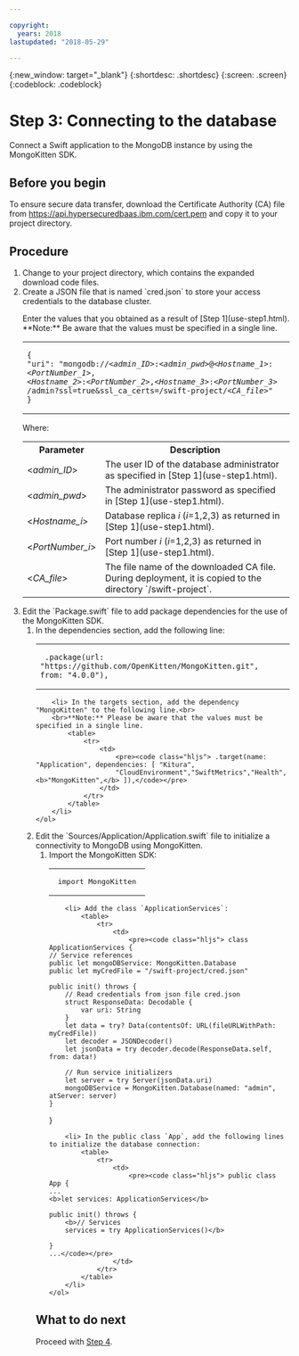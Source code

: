```yaml
---

copyright:
  years: 2018
lastupdated: "2018-05-29"

---
```


{:new_window: target="_blank"}
{:shortdesc: .shortdesc}
{:screen: .screen}
{:codeblock: .codeblock}

# Step 3: Connecting to the database

Connect a Swift application to the MongoDB instance by using the MongoKitten SDK.

## Before you begin

To ensure secure data transfer, download the Certificate Authority (CA) file from
https://api.hypersecuredbaas.ibm.com/cert.pem and copy it to your project directory.

## Procedure

<ol>
<li> Change to your project directory, which contains the expanded download code
files. </li>

<li> Create a JSON file that is named `cred.json` to store your
access credentials to the database cluster.<br>
<p> Enter the values that you obtained as a result of [Step 1](use-step1.html).<br>
**Note:** Be aware that the values must be specified in a single line. 

<table>
  <tr>
    <td>
	<pre><code class="hljs">{
"uri": "mongodb:/&sol;&lt;<em>admin_ID</em>&gt;&colon;&lt;<em>admin_pwd</em>&gt;@&lt;<em>Hostname_1</em>&gt;&colon;&lt;<em>PortNumber_1</em>&gt;,
&lt;<em>Hostname_2</em>&gt;&colon;&lt;<em>PortNumber_2</em>&gt;,&lt;<em>Hostname_3</em>&gt;&colon;&lt;<em>PortNumber_3</em>&gt;
/admin?ssl=true&ssl_ca_certs=/swift-project/&lt;<em>CA_file</em>&gt;"
}</code></pre>
	</td>
  </tr>
</table>
Where:

<table>
  <tr>
    <th> Parameter </th>
    <th> Description </th>
  </tr>
  <tr>
    <td> &lt;<em>admin_ID</em>&gt; </td>
    <td> The user ID of the database administrator as specified in [Step 1](use-step1.html).
  </td>
  </tr>
  <tr>
    <td> &lt;<em>admin_pwd</em>&gt; </td>
    <td> The administrator password as specified in [Step 1](use-step1.html). </td>
  </tr>
  <tr>
    <td> &lt;<em>Hostname_i</em>&gt; </td>
    <td> Database replica <em>i</em> (<em>i</em>=1,2,3) as returned in [Step 1](use-step1.html). </td>
  </tr>
  <tr>
    <td> &lt;<em>PortNumber_i</em>&gt; </td>
    <td> Port number <em>i</em> (<em>i</em>=1,2,3) as returned in [Step 1](use-step1.html). </td>
  </tr>
  <tr>
    <td> &lt;<em>CA_file</em>&gt; </td>
    <td> The file name of the downloaded CA file. During deployment, it is copied to the directory `/swift-project`.</td>
  </tr>
</table>
</p>
</p>
</li>

<li> Edit the `Package.swift` file to add package dependencies for the use of the
MongoKitten SDK.
	<ol>
		<li> In the dependencies section, add the following line:
			<table>
				<tr>
					<td>
						<pre><code class="hljs"> .package(url: "https://github.com/OpenKitten/MongoKitten.git", from: "4.0.0"), </code></pre>
					</td>
				</tr>
			</table>
		</li>
		
		<li> In the targets section, add the dependency "MongoKitten" to the following line.<br>
		<br>**Note:** Please be aware that the values must be specified in a single line.
			<table>
				<tr>
					<td>
						<pre><code class="hljs"> .target(name: "Application", dependencies: [ "Kitura", 
						"CloudEnvironment","SwiftMetrics","Health",<b>"MongoKitten",</b> ]),</code></pre>
					</td>
				</tr>
			</table>
		</li>
	</ol>
</li>

<li> Edit the `Sources/Application/Application.swift` file to initialize a connectivity
to MongoDB using MongoKitten.
	<ol>
		<li> Import the MongoKitten SDK:
			<table>
				<tr>
					<td>
						<pre> import MongoKitten </pre>
					</td>
				</tr>
			</table>
		</li>
		
		<li> Add the class `ApplicationServices`:
			<table>
				<tr>
					<td>
						<pre><code class="hljs"> class ApplicationServices {
    // Service references
    public let mongoDBService: MongoKitten.Database
    public let myCredFile = "/swift-project/cred.json"

    public init() throws {
        // Read credentials from json file cred.json
        struct ResponseData: Decodable {
            var uri: String
        }
        let data = try? Data(contentsOf: URL(fileURLWithPath: myCredFile))
        let decoder = JSONDecoder()
        let jsonData = try decoder.decode(ResponseData.self, from: data!)
 
        // Run service initializers
        let server = try Server(jsonData.uri)
        mongoDBService = MongoKitten.Database(named: "admin", atServer: server)
    }
}</code></pre>
					</td>
				</tr>
			</table>
		</li>
		
		<li> In the public class `App`, add the following lines to initialize the database connection:
			<table>
				<tr>
					<td>
						<pre><code class="hljs"> public class App {
    ...
    <b>let services: ApplicationServices</b>

    public init() throws {
        <b>// Services
        services = try ApplicationServices()</b>
        
    }
    ...</code></pre>
					</td>
				</tr>
			</table>
		</li>
	</ol>
</li>
</ol>

## What to do next

Proceed with [Step 4](use-step4.html).
